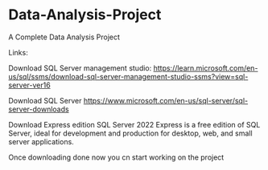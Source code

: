 # Data-Analysis-Project
A Complete Data Analysis Project 

Links:

Download SQL Server management studio:
https://learn.microsoft.com/en-us/sql/ssms/download-sql-server-management-studio-ssms?view=sql-server-ver16

Download SQL Server
https://www.microsoft.com/en-us/sql-server/sql-server-downloads

Download Express edition 
SQL Server 2022 Express is a free edition of SQL Server, ideal for development and production for desktop, web, and small server applications.

Once downloading done now you cn start working on the project



